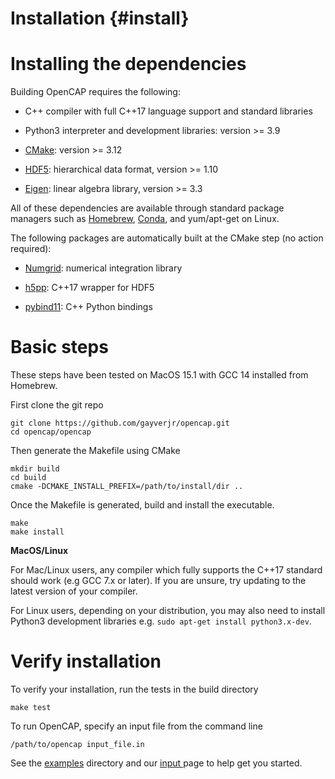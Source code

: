 Installation {#install}
=======================

Installing the dependencies
============================

Building OpenCAP requires the following:

* C++ compiler with full C++17 language support and standard libraries

* Python3 interpreter and development libraries: version >= 3.9

* [CMake](https://cmake.org/):  version >= 3.12

* [HDF5](https://www.hdfgroup.org/solutions/hdf5/): hierarchical data format, version >= 1.10

* [Eigen](http://eigen.tuxfamily.org/dox/): linear algebra library, version >= 3.3

All of these dependencies are available through standard package managers such as 
[Homebrew](https://brew.sh/), [Conda](https://docs.conda.io/en/latest/), and yum/apt-get 
on Linux. 

The following packages are automatically built at the CMake step (no action required):

* [Numgrid](https://github.com/dftlibs/numgrid): numerical integration library

* [h5pp](https://github.com/DavidAce/h5pp): C++17 wrapper for HDF5

* [pybind11](https://github.com/pybind/pybind11): C++ Python bindings


Basic steps
============

These steps have been tested on MacOS 15.1 with GCC 14 installed from Homebrew.

First clone the git repo 

    git clone https://github.com/gayverjr/opencap.git
    cd opencap/opencap

Then generate the Makefile using CMake

    mkdir build
    cd build
    cmake -DCMAKE_INSTALL_PREFIX=/path/to/install/dir ..

Once the Makefile is generated, build and install the executable.

    make
    make install

__MacOS/Linux__ 

For Mac/Linux users, any compiler which fully supports the C++17 standard should work 
(e.g GCC 7.x or later). If you are unsure, try updating to the latest version of your 
compiler. 

For Linux users, depending on your distribution, you may also need to install 
Python3 development libraries e.g. `sudo apt-get install python3.x-dev`.

Verify installation
====================

To verify your installation, run the tests in the build directory

    make test

To run OpenCAP, specify an input file from the command line

    /path/to/opencap input_file.in 

See the [examples](https://github.com/gayverjr/opencap/tree/main/examples/opencap) directory 
and our <a href="input.html">input </a> page to help get you started.

